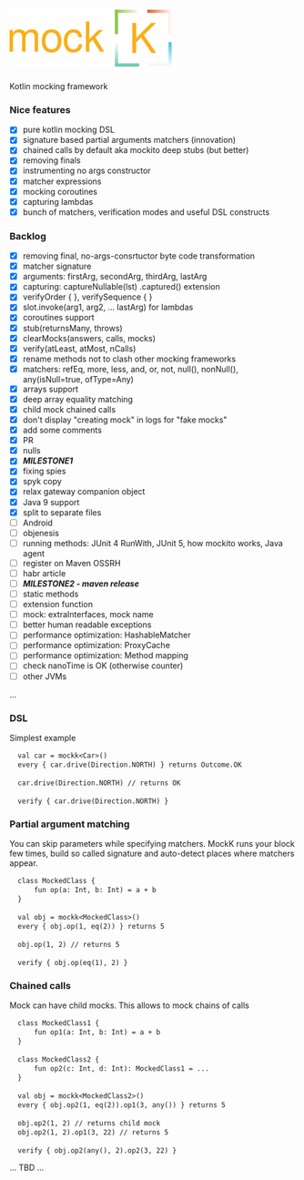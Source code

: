![mockk](doc/logo.png)
======================
Kotlin mocking framework

### Nice features

 - [x] pure kotlin mocking DSL
 - [x] signature based partial arguments matchers (innovation)
 - [x] chained calls by default aka mockito deep stubs (but better)
 - [x] removing finals
 - [x] instrumenting no args constructor
 - [x] matcher expressions
 - [x] mocking coroutines
 - [x] capturing lambdas
 - [x] bunch of matchers, verification modes and useful DSL constructs

### Backlog

- [x] removing final, no-args-consrtuctor byte code transformation
- [x] matcher signature
- [x] arguments: firstArg, secondArg, thirdArg, lastArg
- [x] capturing: captureNullable(lst) .captured() extension
- [x] verifyOrder { }, verifySequence { }
- [x] slot.invoke(arg1, arg2, ... lastArg) for lambdas
- [x] coroutines support
- [x] stub(returnsMany, throws)
- [x] clearMocks(answers, calls, mocks)
- [x] verify(atLeast, atMost, nCalls)
- [x] rename methods not to clash other mocking frameworks
- [x] matchers: refEq, more, less, and, or, not, null(), nonNull(), any(isNull=true, ofType=Any)
- [x] arrays support
- [x] deep array equality matching
- [x] child mock chained calls
- [x] don't display "creating mock" in logs for "fake mocks"
- [x] add some comments
- [x] PR
- [x] nulls
- [x] ***MILESTONE1***
- [x] fixing spies
- [x] spyk copy
- [x] relax gateway companion object
- [x] Java 9 support
- [x] split to separate files
- [ ] Android
- [ ] objenesis
- [ ] running methods: JUnit 4 RunWith, JUnit 5, how mockito works, Java agent
- [ ] register on Maven OSSRH
- [ ] habr article
- [ ] ***MILESTONE2 - maven release***
- [ ] static methods
- [ ] extension function
- [ ] mock: extraInterfaces, mock name
- [ ] better human readable exceptions
- [ ] performance optimization: HashableMatcher
- [ ] performance optimization: ProxyCache
- [ ] performance optimization: Method mapping
- [ ] check nanoTime is OK (otherwise counter)
- [ ] other JVMs

...

### DSL

  Simplest example

  ```
    val car = mockk<Car>()
    every { car.drive(Direction.NORTH) } returns Outcome.OK

    car.drive(Direction.NORTH) // returns OK

    verify { car.drive(Direction.NORTH) }
  ```

### Partial argument matching

You can skip parameters while specifying matchers.
MockK runs your block few times, build so called signature and
auto-detect places where matchers appear.

  ```
    class MockedClass {
        fun op(a: Int, b: Int) = a + b
    }

    val obj = mockk<MockedClass>()
    every { obj.op(1, eq(2)) } returns 5

    obj.op(1, 2) // returns 5

    verify { obj.op(eq(1), 2) }

  ```

### Chained calls

Mock can have child mocks. This allows to mock chains of calls

  ```
    class MockedClass1 {
        fun op1(a: Int, b: Int) = a + b
    }

    class MockedClass2 {
        fun op2(c: Int, d: Int): MockedClass1 = ...
    }

    val obj = mockk<MockedClass2>()
    every { obj.op2(1, eq(2)).op1(3, any()) } returns 5

    obj.op2(1, 2) // returns child mock
    obj.op2(1, 2).op1(3, 22) // returns 5

    verify { obj.op2(any(), 2).op2(3, 22) }

  ```

... TBD ...
